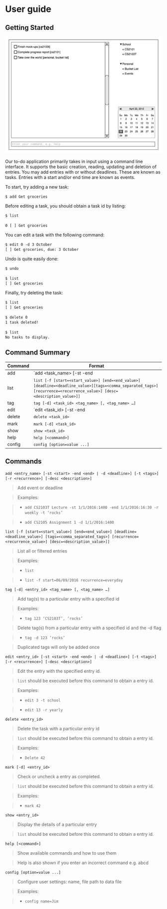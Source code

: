 User guide
===================

## Getting Started

![mockup](images/mockup.png)

Our to-do application primarily takes in input using a command line interface. It supports the basic creation, reading, updating and deletion of entries. You may add entries with or without deadlines. These are known as tasks. Entries with a start and/or end time are known as events.

To start, try adding a new task:

```
$ add Get groceries
```

Before editing a task, you should obtain a task id by listing:

```
$ list

0 [ ] Get groceries
```

You can edit a task with the following command:

```
$ edit 0 -d 3 October
[ ] Get groceries, due: 3 October
```

Undo is quite easily done:

```
$ undo

$ list
[ ] Get groceries
```

Finally, try deleting the task:

```
$ list
[ ] Get groceries

$ delete 0
1 task deleted!

$ list
No tasks to display.
```

## Command Summary

| Command |Format |
| --- | --- |
|add|`add <task_name> [-st <start> -end <end> | -d <deadline>] [-t <tags>]  [-r <recurrence>] [-desc <description>]`|
|list|`list [-f [start=<start_value>] [end=<end_value>] [deadline=<deadline_value>][tags=<comma_separated_tags>] [recurrence=<recurrence_value>] [desc=<description_value>]]`|
|tag|`tag [-d] <task_id> <tag_name> [, <tag_name> …]`|
|edit|`edit <task_id> [-st <start> -end <end> | -d <deadline>] [-t <tags>]  [-r <recurrence>] [-desc <description>]`|
|delete|`delete <task_id>`|
|mark|`mark [-d] <task_id>`|
|show|`show <task_id>`|
|help|`help [<command>]`|
|config|`config [option=value ...]`|


## Commands

```
add <entry_name> [-st <start> -end <end> | -d <deadline>] [-t <tags>]  [-r <recurrence>] [-desc <description>]
```

> Add event or deadline

> Examples:


> - `add CS2103T Lecture -st 1/1/2016:1400 -end 1/1/2016:16:30 -r weekly -t ‘rocks’`

> - `add CS2105 Assignment 1 -d 1/1/2016:1400`

```
list [-f [start=<start_value>] [end=<end_value>] [deadline=<deadline_value>] [tags=<comma_separated_tags>] [recurrence=<recurrence_value>] [desc=<description_value>]]
```

> List all or filtered entries

> Examples:

> - `list`

> - `list -f start=06/09/2016 recurrence=everyday`

```
tag [-d] <entry_id> <tag_name> [, <tag_name> …]
```

> Add tag(s) to a particular entry with a specified id

> Examples:

> - `tag 123 ‘CS2103T’, ‘rocks’`

> Delete tag(s) from a particular entry with a specified id and the -d flag

> - `tag -d 123 ‘rocks’`

> Duplicated tags will only be added once

```
edit <entry_id> [-st <start> -end <end> | -d <deadline>] [-t <tags>]  [-r <recurrence>] [-desc <description>]
```

>  Edit the entry with the specified entry id.

>  `list` should be executed before this command to obtain a entry id.

> Examples:

> - `edit 3 -t school`

> - `edit 13 -r yearly`

```
delete <entry_id>
```
> Delete the task with a particular entry id

> `list` should be executed before this command to obtain a entry id.

> Examples:

> - `Delete 42`

```
mark [-d] <entry_id>
```

> Check or uncheck a entry as completed.

> `list` should be executed before this command to obtain a entry id.

> Examples:

> - `mark 42`

```
show <entry_id>
```
> Display the details of a particular entry

> `list` should be executed before this command to obtain a entry id.

```
help [<command>]
```

> Show available commands and how to use them

> Help is also shown if you enter an incorrect command e.g. abcd

```
config [option=value ...]
```
> Configure user settings: name, file path to data file

> Examples:

> - `config name=Jim`
